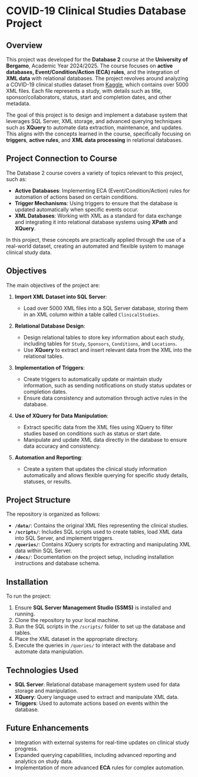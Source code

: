 # COVID-19 Clinical Studies Database Project

## Overview

This project was developed for the **Database 2** course at the **University of Bergamo**, Academic Year 2024/2025. The course focuses on **active databases, Event/Condition/Action (ECA) rules**, and the integration of **XML data** with relational databases. The project revolves around analyzing a COVID-19 clinical studies dataset from [Kaggle](https://www.kaggle.com/datasets/parulpandey/covid19-clinical-trials-dataset/data?select=COVID-19+CLinical+trials+studies), which contains over 5000 XML files. Each file represents a study, with details such as title, sponsor/collaborators, status, start and completion dates, and other metadata.

The goal of this project is to design and implement a database system that leverages SQL Server, XML storage, and advanced querying techniques such as **XQuery** to automate data extraction, maintenance, and updates. This aligns with the concepts learned in the course, specifically focusing on **triggers**, **active rules**, and **XML data processing** in relational databases.

## Project Connection to Course

The Database 2 course covers a variety of topics relevant to this project, such as:

- **Active Databases**: Implementing ECA (Event/Condition/Action) rules for automation of actions based on certain conditions.
- **Trigger Mechanisms**: Using triggers to ensure that the database is updated automatically when specific events occur.
- **XML Databases**: Working with XML as a standard for data exchange and integrating it into relational database systems using **XPath** and **XQuery**.

In this project, these concepts are practically applied through the use of a real-world dataset, creating an automated and flexible system to manage clinical study data.

## Objectives

The main objectives of the project are:

1. **Import XML Dataset into SQL Server**:
   - Load over 5000 XML files into a SQL Server database, storing them in an XML column within a table called `ClinicalStudies`.

2. **Relational Database Design**:
   - Design relational tables to store key information about each study, including tables for `Study`, `Sponsors`, `Conditions`, and `Locations`.
   - Use **XQuery** to extract and insert relevant data from the XML into the relational tables.

3. **Implementation of Triggers**:
   - Create triggers to automatically update or maintain study information, such as sending notifications on study status updates or completion dates.
   - Ensure data consistency and automation through active rules in the database.

4. **Use of XQuery for Data Manipulation**:
   - Extract specific data from the XML files using XQuery to filter studies based on conditions such as status or start date.
   - Manipulate and update XML data directly in the database to ensure data accuracy and consistency.

5. **Automation and Reporting**:
   - Create a system that updates the clinical study information automatically and allows flexible querying for specific study details, statuses, or results.

## Project Structure

The repository is organized as follows:

- **`/data/`**: Contains the original XML files representing the clinical studies.
- **`/scripts/`**: Includes SQL scripts used to create tables, load XML data into SQL Server, and implement triggers.
- **`/queries/`**: Contains XQuery scripts for extracting and manipulating XML data within SQL Server.
- **`/docs/`**: Documentation on the project setup, including installation instructions and database schema.

## Installation

To run the project:

1. Ensure **SQL Server Management Studio (SSMS)** is installed and running.
2. Clone the repository to your local machine.
3. Run the SQL scripts in the `/scripts/` folder to set up the database and tables.
4. Place the XML dataset in the appropriate directory.
5. Execute the queries in `/queries/` to interact with the database and automate data manipulation.

## Technologies Used

- **SQL Server**: Relational database management system used for data storage and manipulation.
- **XQuery**: Query language used to extract and manipulate XML data.
- **Triggers**: Used to automate actions based on events within the database.

## Future Enhancements

- Integration with external systems for real-time updates on clinical study progress.
- Expanded querying capabilities, including advanced reporting and analytics on study data.
- Implementation of more advanced **ECA** rules for complex automation.



